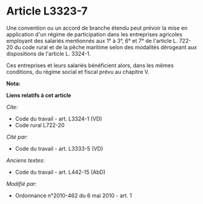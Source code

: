 # Article L3323-7

Une convention ou un accord de branche étendu peut prévoir la mise en application d'un régime de participation dans les
entreprises agricoles employant des salariés mentionnés aux 1° à 3°, 6° et 7° de l'article L. 722-20 du code rural et de la
pêche maritime selon des modalités dérogeant aux dispositions de l'article L. 3324-1.

Ces entreprises et leurs salariés bénéficient alors, dans les mêmes conditions, du régime social et fiscal prévu au chapitre
V.

**Nota:**



**Liens relatifs à cet article**

_Cite_:

  - Code du travail - art. L3324-1 (VD)
  - Code rural L722-20

_Cité par_:

  - Code du travail - art. L3333-5 (VD)

_Anciens textes_:

  - Code du travail - art. L442-15 (AbD)

_Modifié par_:

  - Ordonnance n°2010-462 du 6 mai 2010 - art. 1
